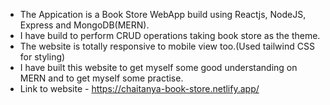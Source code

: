 - The Appication is a Book Store WebApp build using Reactjs, NodeJS, Express and MongoDB(MERN).
- I have build to perform CRUD operations taking book store as the theme.
- The website is totally responsive to mobile view too.(Used tailwind CSS for styling)
- I have built this website to get myself some good understanding on MERN and to get myself some practise.
- Link to website - https://chaitanya-book-store.netlify.app/
